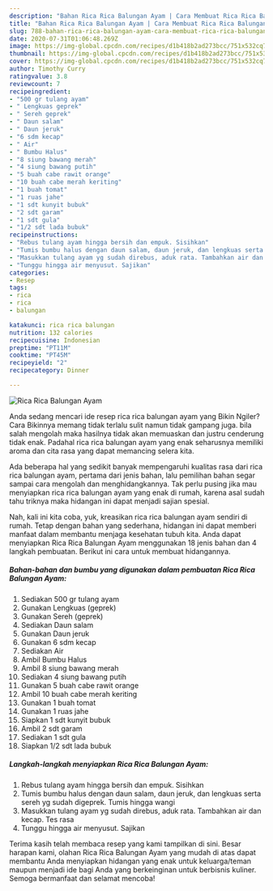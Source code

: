 ```yaml
---
description: "Bahan Rica Rica Balungan Ayam | Cara Membuat Rica Rica Balungan Ayam Yang Paling Enak"
title: "Bahan Rica Rica Balungan Ayam | Cara Membuat Rica Rica Balungan Ayam Yang Paling Enak"
slug: 788-bahan-rica-rica-balungan-ayam-cara-membuat-rica-rica-balungan-ayam-yang-paling-enak
date: 2020-07-31T01:06:48.269Z
image: https://img-global.cpcdn.com/recipes/d1b418b2ad273bcc/751x532cq70/rica-rica-balungan-ayam-foto-resep-utama.jpg
thumbnail: https://img-global.cpcdn.com/recipes/d1b418b2ad273bcc/751x532cq70/rica-rica-balungan-ayam-foto-resep-utama.jpg
cover: https://img-global.cpcdn.com/recipes/d1b418b2ad273bcc/751x532cq70/rica-rica-balungan-ayam-foto-resep-utama.jpg
author: Timothy Curry
ratingvalue: 3.8
reviewcount: 7
recipeingredient:
- "500 gr tulang ayam"
- " Lengkuas geprek"
- " Sereh geprek"
- " Daun salam"
- " Daun jeruk"
- "6 sdm kecap"
- " Air"
- " Bumbu Halus"
- "8 siung bawang merah"
- "4 siung bawang putih"
- "5 buah cabe rawit orange"
- "10 buah cabe merah keriting"
- "1 buah tomat"
- "1 ruas jahe"
- "1 sdt kunyit bubuk"
- "2 sdt garam"
- "1 sdt gula"
- "1/2 sdt lada bubuk"
recipeinstructions:
- "Rebus tulang ayam hingga bersih dan empuk. Sisihkan"
- "Tumis bumbu halus dengan daun salam, daun jeruk, dan lengkuas serta sereh yg sudah digeprek. Tumis hingga wangi"
- "Masukkan tulang ayam yg sudah direbus, aduk rata. Tambahkan air dan kecap. Tes rasa"
- "Tunggu hingga air menyusut. Sajikan"
categories:
- Resep
tags:
- rica
- rica
- balungan

katakunci: rica rica balungan 
nutrition: 132 calories
recipecuisine: Indonesian
preptime: "PT11M"
cooktime: "PT45M"
recipeyield: "2"
recipecategory: Dinner

---
```



![Rica Rica Balungan Ayam](https://img-global.cpcdn.com/recipes/d1b418b2ad273bcc/751x532cq70/rica-rica-balungan-ayam-foto-resep-utama.jpg)

Anda sedang mencari ide resep rica rica balungan ayam yang Bikin Ngiler? Cara Bikinnya memang tidak terlalu sulit namun tidak gampang juga. bila salah mengolah maka hasilnya tidak akan memuaskan dan justru cenderung tidak enak. Padahal rica rica balungan ayam yang enak seharusnya memiliki aroma dan cita rasa yang dapat memancing selera kita.



Ada beberapa hal yang sedikit banyak mempengaruhi kualitas rasa dari rica rica balungan ayam, pertama dari jenis bahan, lalu pemilihan bahan segar sampai cara mengolah dan menghidangkannya. Tak perlu pusing jika mau menyiapkan rica rica balungan ayam yang enak di rumah, karena asal sudah tahu triknya maka hidangan ini dapat menjadi sajian spesial.


Nah, kali ini kita coba, yuk, kreasikan rica rica balungan ayam sendiri di rumah. Tetap dengan bahan yang sederhana, hidangan ini dapat memberi manfaat dalam membantu menjaga kesehatan tubuh kita. Anda dapat menyiapkan Rica Rica Balungan Ayam menggunakan 18 jenis bahan dan 4 langkah pembuatan. Berikut ini cara untuk membuat hidangannya.

<!--inarticleads1-->

##### Bahan-bahan dan bumbu yang digunakan dalam pembuatan Rica Rica Balungan Ayam:

1. Sediakan 500 gr tulang ayam
1. Gunakan  Lengkuas (geprek)
1. Gunakan  Sereh (geprek)
1. Sediakan  Daun salam
1. Gunakan  Daun jeruk
1. Gunakan 6 sdm kecap
1. Sediakan  Air
1. Ambil  Bumbu Halus
1. Ambil 8 siung bawang merah
1. Sediakan 4 siung bawang putih
1. Gunakan 5 buah cabe rawit orange
1. Ambil 10 buah cabe merah keriting
1. Gunakan 1 buah tomat
1. Gunakan 1 ruas jahe
1. Siapkan 1 sdt kunyit bubuk
1. Ambil 2 sdt garam
1. Sediakan 1 sdt gula
1. Siapkan 1/2 sdt lada bubuk




<!--inarticleads2-->

##### Langkah-langkah menyiapkan Rica Rica Balungan Ayam:

1. Rebus tulang ayam hingga bersih dan empuk. Sisihkan
1. Tumis bumbu halus dengan daun salam, daun jeruk, dan lengkuas serta sereh yg sudah digeprek. Tumis hingga wangi
1. Masukkan tulang ayam yg sudah direbus, aduk rata. Tambahkan air dan kecap. Tes rasa
1. Tunggu hingga air menyusut. Sajikan




Terima kasih telah membaca resep yang kami tampilkan di sini. Besar harapan kami, olahan Rica Rica Balungan Ayam yang mudah di atas dapat membantu Anda menyiapkan hidangan yang enak untuk keluarga/teman maupun menjadi ide bagi Anda yang berkeinginan untuk berbisnis kuliner. Semoga bermanfaat dan selamat mencoba!
